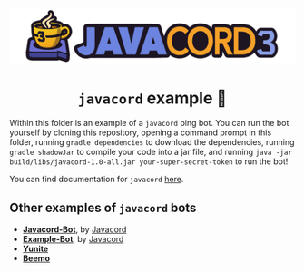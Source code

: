 <!-- markdownlint-disable -->
<div align="center">
<img src="../../assets/libraries/javacord.png">
<br>
<h1><code>javacord</code> example 🤖</h1>
</div>

Within this folder is an example of a `javacord` ping bot. You can run the bot yourself by cloning this repository, opening a command prompt in this folder, running `gradle dependencies` to download the dependencies, running `gradle shadowJar` to compile your code into a jar file, and running `java -jar build/libs/javacord-1.0-all.jar your-super-secret-token` to run the bot!

You can find documentation for `javacord` [here](https://javacord.org/wiki/).

## Other examples of `javacord` bots

<ul>
<li><strong><a href="https://github.com/Javacord/Javacord-Bot">Javacord-Bot</a></strong>, by <a href="https://github.com/Javacord">Javacord</a></li>
<li><strong><a href="https://github.com/Javacord/Example-Bot">Example-Bot</a></strong>, by <a href="https://github.com/Javacord">Javacord</a></li>
<li><strong><a href="https://yunite.xyz/">Yunite</a></strong></li>
<li><strong><a href="https://beemo.gg/">Beemo</a></strong></li>
</ul>
